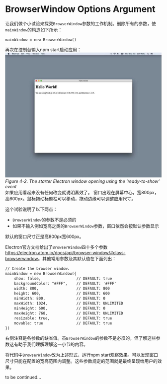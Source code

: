 # BrowserWindow Options Argument
让我们做个小试验来探究`BrowserWindow`参数的工作机制。删除所有的参数，使`mainWindow`的构造如下所示：
```
mainWindow = new BrowserWindow()
```
再次在控制台输入npm start启动应用：  
![4.2](https://github.com/Housz/Electron-From-Beginner-to-Pro/blob/master/imgs/4.1.jpg)  
*Figure 4-2.
The starter Electron window opening using the ‘ready-to-show’ event*    
如果应用看起来没有任何改变就说明奏效了。
窗口出现在屏幕中心，宽800px，高600px。鼠标拖动标题栏可以移动，拖动边缘可以调整应用尺寸。

这个试验说明了以下两点：
* `BrowserWindow`的参数不是必须的
* 如果不输入例如宽高之类的`BrowserWindow`参数，窗口依然会按默认参数显示

默认的窗口尺寸正是高800px宽600px。

Electron官方文档给出了`BrowserWindow`四十多个参数<https://electron.atom.io/docs/api/browser-window/#class-browserwindow>。其他常用参数及其默认值在下面列出：
```
// Create the browser window.
mainWindow = new BrowserWindow({
	show: false,                // DEFAULT: true
	backgroundColor: "#FFF",    // DEFAULT: '#FFF'
	width: 800,                 // DEFAULT: 800
	height: 600,  	            // DEFAULT: 600
	minWidth: 800,              // DEFAULT: 0
	maxWidth: 1024,             // DEFAULT: UNLIMITED
	minHeight: 600,             // DEFAULT: 0
	maxHeight: 768,             // DEFAULT: UNLIMITED
	resizable: true,            // DEFAULT: true
	movable: true  	            // DEFAULT: true
})
```
右侧注释是各参数的缺省值。虽`BrowserWindow`的参数不是必须的，但了解这些参数这有助于我们理解理解这一小节的内容。

将代码中`BrowserWindow`改为上述形式，运行npm start观察效果。可以发现窗口尺寸只能在配置的宽高范围内调整。这些参数规定的范围就是最终呈现给用户的效果。

to be continued...



